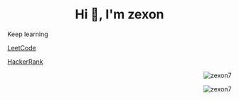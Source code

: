 <h1 align="center">Hi 👋, I'm zexon</h1>

<p>Keep learning</p>
<p><a href="https://leetcode.com/zexon7/">LeetCode</a></p>
<p><a href="https://www.hackerrank.com/zexon7?hr_r=1">HackerRank</a></p>

<p align="right"><img align="center" src="https://github-readme-stats.vercel.app/api/top-langs?username=zexon7&show_icons=true&locale=en&layout=compact&theme=dark" alt="zexon7" /></p>

<p align="right"><img align="center" src="https://github-readme-stats.vercel.app/api?username=zexon7&show_icons=true&locale=en&theme=dark" alt="zexon7" /></p>
